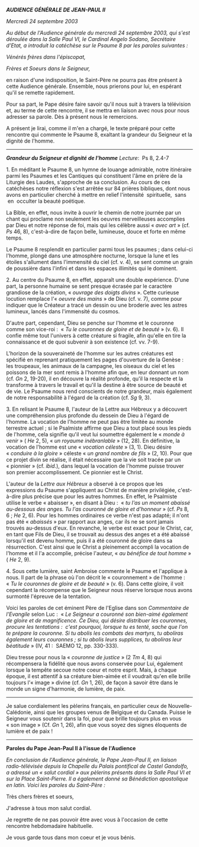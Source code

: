 ***AUDIENCE GÉNÉRALE DE JEAN-PAUL II***

*Mercredi 24 septembre 2003*

*Au début de l'Audience générale du mercredi 24 septembre 2003, qui s'est déroulée dans la Salle Paul VI, le Cardinal Angelo Sodano, Secrétaire d'Etat, a introduit la catéchèse sur le Psaume 8 par les paroles suivantes :*

*Vénérés frères dans l'épiscopat,*

*Frères et Soeurs dans le Seigneur,*

en raison d'une indisposition, le Saint-Père ne pourra pas être présent à cette Audience générale. Ensemble, nous prierons pour lui, en espérant qu'il se remette rapidement.

Pour sa part, le Pape désire faire savoir qu'il nous suit à travers la télévision et, au terme de cette rencontre, il se mettra en liaison avec nous pour nous adresser sa parole. Dès à présent nous le remercions.

A présent je lirai, comme il m'en a chargé, le texte préparé pour cette rencontre qui commente le Psaume 8, exaltant la grandeur du Seigneur et la dignité de l'homme.

***

***Grandeur du Seigneur et dignité de l'homme*** *Lecture*:  Ps 8, 2.4-7

1. En méditant le Psaume 8, un hymne de louange admirable, notre itinéraire parmi les Psaumes et les Cantiques qui constituent l'âme en prière de la Liturgie des Laudes, s'approche de sa conclusion. Au cours de ces catéchèses notre réflexion s'est arrêtée sur 84 prières bibliques, dont nous avons en particulier cherché à mettre en relief l'intensité  spirituelle,  sans  en  occulter la beauté poétique.

La Bible, en effet, nous invite à ouvrir le chemin de notre journée par un chant qui proclame non seulement les oeuvres merveilleuses accomplies par Dieu et notre réponse de foi, mais qui les célèbre aussi « *avec art* » (cf. *Ps* 46, 8), c'est-à-dire de façon belle, lumineuse, douce et forte en même temps.

Le Psaume 8 resplendit en particulier parmi tous les psaumes ; dans celui-ci l'homme, plongé dans une atmosphère nocturne, lorsque la lune et les étoiles s'allument dans l'immensité du ciel (cf. v. 4), se sent comme un grain de poussière dans l'infini et dans les espaces illimités qui le dominent.

2. Au centre du Psaume 8, en effet, apparaît une double expérience. D'une part, la personne humaine se sent presque écrasée par le caractère grandiose de la création, « *ouvrage des doigts divins* ». Cette curieuse locution remplace l'« *oeuvre des mains* » de Dieu (cf. v. 7), comme pour indiquer que le Créateur a tracé un dessin ou une broderie avec les astres lumineux, lancés dans l'immensité du cosmos.

D'autre part, cependant, Dieu se penche sur l'homme et le couronne comme son vice-roi :  « *Tu le couronnes de gloire et de beauté* » (v. 6). Il confie même tout l'univers à cette créature si fragile, afin qu'elle en tire la connaissance et de quoi subvenir à son existence (cf. vv. 7-9).

L'horizon de la souveraineté de l'homme sur les autres créatures est spécifié en reprenant pratiquement les pages d'ouverture de la Genèse :  les troupeaux, les animaux de la campagne, les oiseaux du ciel et les poissons de la mer sont remis à l'homme afin que, en leur donnant un nom (cf. *Gn* 2, 19-20), il en découvre la réalité profonde, qu'il la respecte et la transforme à travers le travail et qu'il la destine à être source de beauté et de vie. Le Psaume nous rend conscients de notre grandeur, mais également de notre responsabilité à l'égard de la création (cf. *Sg* 9, 3).

3. En relisant le Psaume 8, l'auteur de la Lettre aux Hébreux y a découvert une compréhension plus profonde du dessein de Dieu à l'égard de l'homme. La vocation de l'homme ne peut pas être limitée au monde terrestre actuel ; si le Psalmiste affirme que Dieu a tout placé sous les pieds de l'homme, cela signifie qu'il veut lui soumettre également le « *monde à venir* » ( *He* 2, 5), « *un royaume inébranlable* » (12, 28). En définitive, la vocation de l'homme est une « *vocation céleste* » (3, 1). Dieu désire « *conduire à la gloire* » céleste « *un grand nombre de fils* » (2, 10). Pour que ce projet divin se réalise, il était nécessaire que la vie soit tracée par un « pionnier » (cf. *ibid*.), dans lequel la vocation de l'homme puisse trouver son premier accomplissement. Ce pionnier est le Christ.

L'auteur de la *Lettre aux Hébreux* a observé à ce propos que les expressions du Psaume s'appliquent au Christ de manière privilégiée, c'est-à-dire plus précise que pour les autres hommes. En effet, le Psalmiste utilise le verbe « abaisser », en disant à Dieu :  « *tu l'as un moment abaissé au-dessous des anges. Tu l'as couronné de gloire et d'honneur* » (cf. *Ps* 8, 6 ; *He* 2, 6). Pour les hommes ordinaires ce verbe n'est pas adapté; il n'ont pas été « *abaissés* » par rapport aux anges, car ils ne se sont jamais trouvés au-dessus d'eux. En revanche, le verbe est exact pour le Christ, car, en tant que Fils de Dieu, il se trouvait au dessus des anges et a été abaissé lorsqu'il est devenu homme, puis il a été couronné de gloire dans sa résurrection. C'est ainsi que le Christ a pleinement accompli la vocation de l'homme et il l'a accomplie, précise l'auteur, « *au bénéfice de tout homme* » ( *He* 2, 9).

4. Sous cette lumière, saint Ambroise commente le Psaume et l'applique à nous. Il part de la phrase où l'on décrit le « couronnement » de l'homme :  « *Tu le couronnes de gloire et de beauté* » (v. 6). Dans cette gloire, il voit cependant la récompense que le Seigneur nous réserve lorsque nous avons surmonté l'épreuve de la tentation.

Voici les paroles de cet éminent Père de l'Eglise dans son *Commentaire de l'Evangile* selon Luc :  « *Le Seigneur a couronné son bien-aimé également de gloire et de magnificence. Ce Dieu, qui désire distribuer les couronnes, procure les tentations :  c'est pourquoi, lorsque tu es tenté, sache que l'on te prépare la couronne. Si tu abolis les combats des martyrs, tu aboliras également leurs couronnes ; si tu abolis leurs supplices, tu aboliras leur béatitude* » (IV, 41 :  SAEMO 12, pp. 330-333).

Dieu tresse pour nous la « *couronne de justice* » (2 *Tm* 4, 8) qui récompensera la fidélité que nous avons conservée pour Lui, également lorsque la tempête secoue notre coeur et notre esprit. Mais, à chaque époque, il est attentif à sa créature bien-aimée et il voudrait qu'en elle brille toujours l'« image » divine (cf. *Gn* 1, 26), de façon à savoir être dans le monde un signe d'harmonie, de lumière, de paix.

***

Je salue cordialement les pèlerins français, en particulier ceux de Nouvelle-Calédonie, ainsi que les groupes venus de Belgique et du Canada. Puisse le Seigneur vous soutenir dans la foi, pour que brille toujours plus en vous « son image » (Cf. *Gn* 1, 26), afin que vous soyez des signes éloquents de lumière et de paix !

* * *

**Paroles du Pape Jean-Paul II à l'issue de l'Audience**

*En conclusion de l'Audience générale, le Pape Jean-Paul II, en liaison radio-télévisée depuis la Chapelle du Palais pontifical de Castel Gandolfo, a adressé un « *salut cordial* » aux pèlerins présents dans la Salle Paul VI et sur la Place Saint-Pierre. Il a également donné sa Bénédiction apostolique en latin. Voici les paroles du Saint-Père :*

Très chers frères et soeurs,

J'adresse à tous mon salut cordial.

Je regrette de ne pas pouvoir être avec vous à l'occasion de cette rencontre hebdomadaire habituelle.

Je vous garde tous dans mon coeur et je vous bénis.